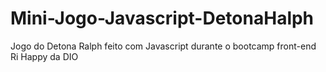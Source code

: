 # Mini-Jogo-Javascript-DetonaHalph
Jogo do Detona Ralph feito com Javascript durante o bootcamp front-end Ri Happy da DIO
